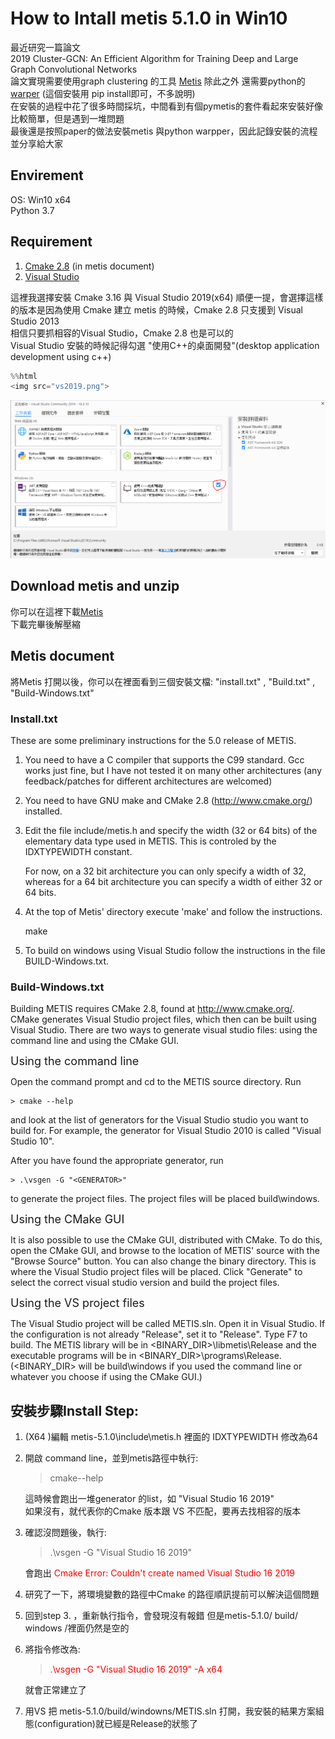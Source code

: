 # How to Intall metis 5.1.0 in Win10

最近研究一篇論文  
2019 Cluster-GCN: An Efficient Algorithm for Training Deep and Large Graph Convolutional Networks  
論文實現需要使用graph clustering 的工具 [Metis](http://glaros.dtc.umn.edu/gkhome/metis/metis/download)
除此之外 還需要python的[warper](https://metis.readthedocs.io/en/latest/#installation) (這個安裝用 pip install即可，不多說明)  
在安裝的過程中花了很多時間採坑，中間看到有個pymetis的套件看起來安裝好像比較簡單，但是遇到一堆問題  
最後還是按照paper的做法安裝metis 與python warpper，因此記錄安裝的流程並分享給大家

## Envirement

OS: Win10 x64  
Python 3.7

## Requirement

1. [Cmake 2.8](https://cmake.org/) (in metis document)
2. [Visual Studio](https://visualstudio.microsoft.com/zh-hant/downloads/?rr=https%3A%2F%2Fwww.google.com%2F)
 
這裡我選擇安裝  Cmake 3.16  與 Visual Studio 2019(x64) 
順便一提，會選擇這樣的版本是因為使用 Cmake 建立 metis 的時候，Cmake 2.8 只支援到 Visual Studio 2013  
相信只要抓相容的Visual Studio，Cmake 2.8 也是可以的  
Visual Studio 安裝的時候記得勾選 "使用C++的桌面開發"(desktop application development using c++)


```python
%%html
<img src="vs2019.png">
```


<img src="vs2019.png">



## Download metis and unzip

你可以在這裡下載[Metis](http://glaros.dtc.umn.edu/gkhome/metis/metis/download)  
下載完畢後解壓縮

## Metis document

將Metis 打開以後，你可以在裡面看到三個安裝文檔: "install.txt" , "Build.txt" , "Build-Windows.txt"

### Install.txt


These are some preliminary instructions for the 5.0 release of METIS.

1. You need to have a C compiler that supports the C99 standard. 
   Gcc works just fine, but I have not tested it on many other architectures
   (any feedback/patches for different architectures are welcomed)
   
2. You need to have GNU make and CMake 2.8 (http://www.cmake.org/) installed.

3. Edit the file include/metis.h and specify the width (32 or 64 bits) of the
   elementary data type used in METIS. This is controled by the IDXTYPEWIDTH
   constant.

   For now, on a 32 bit architecture you can only specify a width of 32, 
   whereas for a 64 bit architecture you can specify a width of either 
   32 or 64 bits.


4. At the top of Metis' directory execute 'make' and follow the instructions.
   
      make

5. To build on windows using Visual Studio follow the instructions in the
   file BUILD-Windows.txt.


### Build-Windows.txt

Building METIS requires CMake 2.8, found at
http://www.cmake.org/. CMake generates Visual Studio project files,
which then can be built using Visual Studio. There are two ways to
generate visual studio files: using the command line and using the
CMake GUI.

<font size=4>Using the command line</font>

Open the command prompt and cd to the METIS source directory. Run

    > cmake --help

and look at the list of generators for the Visual Studio studio you
want to build for. For example, the generator for Visual Studio 2010
is called "Visual Studio 10".

After you have found the appropriate generator, run

    > .\vsgen -G "<GENERATOR>"

to generate the project files. The project files will be placed
build\windows.


<font size=4>Using the CMake GUI</font>

It is also possible to use the CMake GUI, distributed with CMake. To
do this, open the CMake GUI, and browse to the location of METIS'
source with the "Browse Source" button. You can also change the binary
directory. This is where the Visual Studio project files will be
placed. Click "Generate" to select the correct visual studio version
and build the project files.

<font size=4>Using the VS project files</font>

The Visual Studio project will be called METIS.sln. Open it in Visual
Studio. If the configuration is not already "Release", set it to
"Release". Type F7 to build. The METIS library will be in
<BINARY_DIR>\libmetis\Release and the executable programs will be in
<BINARY_DIR>\programs\Release. (<BINARY_DIR> will be build\windows if
you used the command line or whatever you choose if using the CMake
GUI.)


##  安裝步驟Install Step: 
1. (X64 )編輯 metis-5.1.0\include\metis.h 裡面的 IDXTYPEWIDTH 修改為64
  
2. 開啟 command line，並到metis路徑中執行:
    >cmake--help  

   這時候會跑出一堆generator 的list，如 "Visual Studio 16 2019"  
   如果沒有，就代表你的Cmake 版本跟 VS 不匹配，要再去找相容的版本  
     
3. 確認沒問題後，執行:  
   > .\vsgen -G "Visual Studio 16 2019"  
   
   會跑出 <font color=red>Cmake Error: Couldn't create named Visual Studio 16 2019</font>
4. 研究了一下，將環境變數的路徑中Cmake 的路徑順訊提前可以解決這個問題
5. 回到step 3. ，重新執行指令，會發現沒有報錯
   但是metis-5.1.0/ build/ windows /裡面仍然是空的
6. 將指令修改為:  
   > <font color=red>.\vsgen -G "Visual Studio 16 2019" -A x64</font>  

   就會正常建立了
7. 用VS 把 metis-5.1.0/build/windowns/METIS.sln 打開，我安裝的結果方案組態(configuration)就已經是Release的狀態了


```python

```

